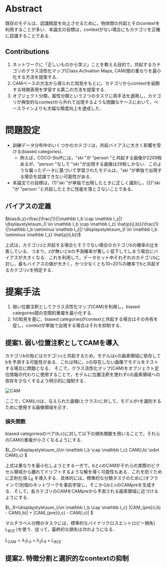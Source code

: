 # Abstract
既存のモデルは，認識精度を向上させるために，物体間の共起とそのcontextを利用することが多い．本論文の目標は，contextがない場合にもカテゴリを正確に認識することである．

## Contributions
1. ネットワークに「正しいものから学ぶ」ことを教える目的で，共起するカテゴリのクラス活性化マップ(Class Activation Maps, CAM)間の重なりを最小化する方法を提案する．  
1. CAMベースの方法から得られた知見をもとに，カテゴリからcontextを装飾する特徴表現を学習する第二の方法を提案する．  
1. オブジェクト分類，属性分類という２つのタスクに両手法を適用し，カテゴリが典型的なcontextから外れて出現するような困難なケースにおいて，ベースラインよりも大幅な精度向上を達成した．

# 問題設定
 - 訓練データ分布中のいくつかのカテゴリは，共起バイアスに大きく影響を受ける(biased categories)．  
   - 例えば，COCO-Stuffには，"ski "が "person "と共起する画像が2209枚あるが，"person "なしで "ski "が出現する画像は29枚しかない．このような偏ったデータに基づいて学習されたモデルは，"ski "が単独で出現する場合を認識できない可能性がある． 
 - 本論文での目標は，(1)"ski "が単独で出現したときに正しく識別し，(2)"ski "が "person "と共起したときに性能を落とさないことである．

## バイアスの定義
 $bias(b,z)=\frac{\frac{1}{|\mathbb I_b \cap \mathbb I_z|} \displaystyle\sum_{I \in \mathbb I_b	\cap \mathbb I_z} \hat{p}(i,b)}{\frac{1}{|\mathbb I_b \setminus \mathbb I_z|} \displaystyle\sum_{I \in \mathbb I_b	\setminus \mathbb I_z} \hat{p}(i,b)}$

上式は，カテゴリzと共起する場合とそうでない場合のカテゴリbの確率の比を表している．つまり，zが無いとbの予測確率が著しく低下してしまう場合にバイアスが大きくなる．これを利用して，データセット中それぞれのカテゴリbに対し，最もバイアスの値が大きく，かつ少なくとも10~20%の確率でbと共起するカテゴリcを特定する．

# 提案手法
1. 弱い位置注釈としてクラス活性化マップ(CAM)を利用し，biased categories間の空間的重複を最小化する．
2. 1の知見を基に，biased categoriesがcontextと共起する場合はその共有を促し，contextが単独で出現する場合はそれを抑制する．

## 提案1. 弱い位置注釈としてCAMを導入
カテゴリbの殆どはカテゴリcと共起するため，モデルはcの画素領域に依存してbを予測する可能性がある．これは特に，cの存在しない画像でモデルをテストする場合に問題となる．
そこで，クラス活性化マップ(CAM)をオブジェクト定位情報の代わりに使用することで，モデルに位置注釈を使わずcの画素領域への依存を少なくするよう明示的に強制する．  

![CAM](https://ar5iv.labs.arxiv.org/html/2001.03152/assets/x3.png)  

ここで，CAM(i,r)は，与えられた画像iとクラスrに対して，モデルがrを識別するために使用する画像領域を示す．  

### 損失関数  
biased categoriesのペア(b,c)に対して以下の損失関数を用いることで，それらのCAMの重複が小さくなるようにする．  

$L_O=\displaystyle\sum_{i\in \mathbb I_b	\cap \mathbb I_c} CAM(i,b) \odot CAM(i,c) $  

上式は重なりを最小化しようとする一方で，bとcのCAMがそれらの実際のピクセル領域から離れてドリフトするような解を導く可能性もある．これを防ぐために正則化項 $L_R$ を導入する．具体的には，標準的な分類タスクのために(オフラインで)別個のネットワークを事前学習し，そこからbとcのCAMpreを生成する．そして，各カテゴリのCAMをCAMpreから予測される画素領域に近づけるようにする．  

$L_R=\displaystyle\sum_{i\in \mathbb I_b	\cap \mathbb I_c} |CAM_{pre}(i,b) - CAM(i,b)| + |CAM_{pre}(i,c) - CAM(i,c)| $  

マルチラベル分類のタスクには，標準的なバイナリクロスエントロピー損失( $L_{BCE}$ )を使う．従って，最終的な損失は次のようになる．  

$L_{CAM}=\lambda_1 L_O + \lambda_2 L_R + L_{BCE}$

## 提案2. 特徴分割と選択的なcontextの抑制

